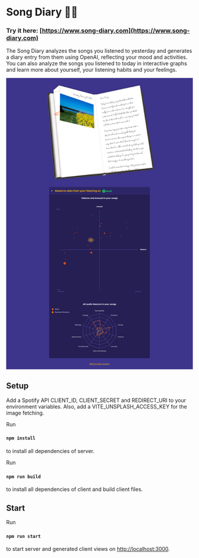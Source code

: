 # Song Diary 🎵📖

### Try it here: [https://www.song-diary.com](https://www.song-diary.com)

The Song Diary analyzes the songs you listened to yesterday and generates a diary entry from them using OpenAI, reflecting your mood and activities.
You can also analyze the songs you listened to today in interactive graphs and learn more about yourself, your listening habits and your feelings.

![screenshot](frontend/public/images/song-diary.png)

## Setup

Add a Spotify API CLIENT_ID, CLIENT_SECRET and REDIRECT_URI to your environment variables.
Also, add a VITE_UNSPLASH_ACCESS_KEY for the image fetching.

Run
#### `npm install`
to install all dependencies of server.

Run
#### `npm run build`
to install all dependencies of client and build client files.

## Start

Run
#### `npm run start`
to start server and generated client views on [http://localhost:3000](http://localhost:3000).
